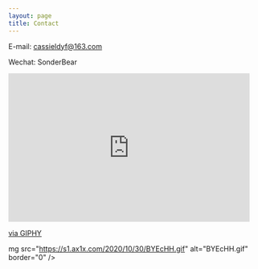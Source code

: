 ```yaml
---
layout: page
title: Contact
---
```


E-mail: cassieldyf@163.com

Wechat: SonderBear

<iframe src="https://giphy.com/embed/XCMtwaGKI1RPoUdyhj" width="480" height="295" frameBorder="0" class="giphy-embed" allowFullScreen></iframe><p><a href="https://giphy.com/gifs/XCMtwaGKI1RPoUdyhj">via GIPHY</a></p>

mg src="https://s1.ax1x.com/2020/10/30/BYEcHH.gif" alt="BYEcHH.gif" border="0" /></a>
